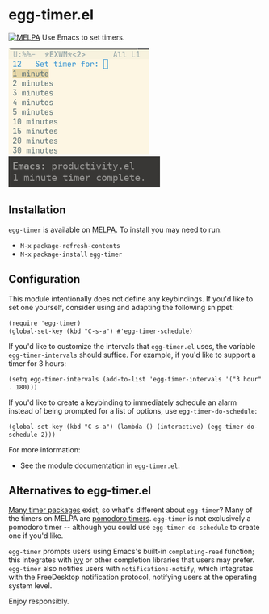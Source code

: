 # egg-timer.el

[![MELPA](https://melpa.org/packages/egg-timer-badge.svg)](https://melpa.org/#/egg-timer)
Use Emacs to set timers.

![schedule an alarm using Emacs][1]
![use the system's notification system to display the alarm][2]

## Installation

`egg-timer` is available on [MELPA](https://github.com/melpa/melpa). To install
you may need to run:

- `M-x` `package-refresh-contents`
- `M-x` `package-install` `egg-timer`

## Configuration

This module intentionally does not define any keybindings. If you'd like to set
one yourself, consider using and adapting the following snippet:

```elisp
(require 'egg-timer)
(global-set-key (kbd "C-s-a") #'egg-timer-schedule)
```

If you'd like to customize the intervals that `egg-timer.el` uses, the variable
`egg-timer-intervals` should suffice. For example, if you'd like to support a
timer for 3 hours:

```elisp
(setq egg-timer-intervals (add-to-list 'egg-timer-intervals '("3 hour" . 180)))
```

If you'd like to create a keybinding to immediately schedule an alarm instead of
being prompted for a list of options, use `egg-timer-do-schedule`:

```elisp
(global-set-key (kbd "C-s-a") (lambda () (interactive) (egg-timer-do-schedule 2)))
```

For more information:
- See the module documentation in `egg-timer.el`.

## Alternatives to egg-timer.el

[Many timer packages][melpa-timers] exist, so what's different about
`egg-timer`? Many of the timers on MELPA are [pomodoro
timers][wtf-pomodoro]. `egg-timer` is not exclusively a pomodoro timer --
although you could use `egg-timer-do-schedule` to create one if you'd
like.

`egg-timer` prompts users using Emacs's built-in `completing-read` function;
this integrates with [ivy][wtf-ivy] or other completion libraries that users may
prefer. `egg-timer` also notifies users with `notifications-notify`, which
integrates with the FreeDesktop notification protocol, notifying users at the
operating system level.

Enjoy responsibly.

[1]: ./screenshots/emacs-screenshot.png
[2]: ./screenshots/alert-screenshot.png
[3]: https://github.com/melpa/melpa
[melpa-timers]: https://melpa.org/#/?q=timer
[wtf-pomodoro]: https://en.wikipedia.org/wiki/Pomodoro_Technique
[wtf-ivy]: https://github.com/abo-abo/swiper#ivy

